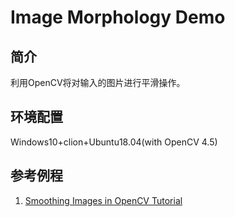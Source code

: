 # Image Morphology Demo

## 简介

利用OpenCV将对输入的图片进行平滑操作。

## 环境配置

Windows10+clion+Ubuntu18.04(with OpenCV 4.5)

## 参考例程

1. [Smoothing Images in OpenCV Tutorial
   ](https://docs.opencv.org/4.5.5/dc/dd3/tutorial_gausian_median_blur_bilateral_filter.html)